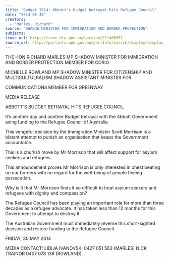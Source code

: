 ```yaml
---
title: "Budget 2014: Abbott's budget betrayal hits Refugee Council"
date: "2014-05-30"
creators:
  - "Marles, Richard"
source: "SHADOW MINISTER FOR IMMIGRATION AND BORDER PROTECTION"
subjects:
trove_url: http://trove.nla.gov.au/version/211408957
source_url: http://parlinfo.aph.gov.au/parlInfo/search/display/display.w3p;query=Id%3A%22media/pressrel/3195532%22
---
```


 

 THE HON RICHARD MARLES MP  SHADOW MINISTER FOR IMMIGRATION AND  BORDER PROTECTION  MEMBER FOR CORIO 

 

 MICHELLE ROWLAND MP  SHADOW MINISTER FOR CITIZENSHIP AND  MULTICULTULRALISM  SHADOW ASSISTANT MINISTER FOR 

 COMMUNICATIONS  MEMBER FOR GREENWAY   

 MEDIA RELEASE   

 ABBOTT’S BUDGET BETRAYAL HITS REFUGEE COUNCIL   

 It’s another day and another Budget betrayal with the Abbott Government axing  funding to the Refugee Council of Australia.   

 This vengeful decision by the Immigration Minister Scott Morrison is a blatant  attempt to punish an organisation that keeps the Government accountable.    

 This is a churlish move by Mr Morrison that will affect support for asylum seekers  and refugees.    

 This announcement proves Mr Morrison is only interested in chest beating on our  borders with no regard for the well-being of people fleeing persecution.   

 Why is it that Mr Morrison finds it so difficult to treat asylum seekers and  refugees with dignity and compassion?   

 The Refugee Council has been playing an important role for more than three  decades as a refugee advocate. It has taken less than 12 months for this  Government to attempt to destroy it.   

 The Australian Government must immediately reverse this short-sighted decision  and restore funding to the Refugee Council.    

 FRIDAY, 30 MAY 2014   

 MEDIA CONTACT: LIDIJA IVANOVSKI 0427 051 563 (MARLES)  NICK TRAINOR 0407 078 138 (ROWLAND)   


